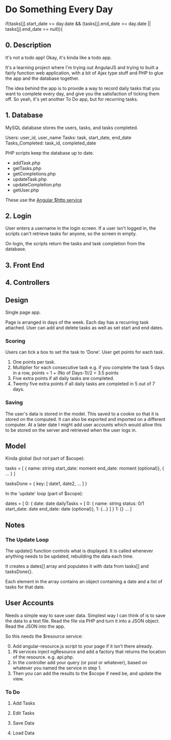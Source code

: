 # Do Something Every Day

 if(tasks[j].start_date <= day.date
                    && (tasks[j].end_date >= day.date
                        || tasks[j].end_date == null)){

## 0. Description

It's not a todo app! Okay, it's kinda like a todo app.

It's a learning project where I'm trying out AngularJS and trying to built a fairly function web application, with a bit of Ajax type stuff and PHP to glue the app and the database together.

The idea behind the app is to provide a way to record daily tasks that you want to complete every day, and give you the satisfaction of ticking them off. So yeah, it's yet another To Do app, but for recurring tasks.


## 1. Database

MySQL database stores the users, tasks, and tasks completed. 

Users: user_id, user_name
Tasks: task, start_date, end_date
Tasks_Completed: task_id, completed_date

PHP scripts keep the database up to date.

* addTask.php
* getTasks.php
* getCompletions.php
* updateTask.php
* updateCompletion.php
* getUser.php

These use the [Angular $http service][1]

[1]:http://docs.angularjs.org/api/ng/service/$http

## 2. Login

User enters a username in the login screen. If a user isn't logged in, the scripts can't retrieve tasks for anyone, so the screen in empty.

On login, the scripts return the tasks and task completion from the database.

## 3. Front End

## 4. Controllers

## Design

Single page app.

Page is arranged in days of the week. Each day has a recurring task attached. User can add and delete tasks as well as set start and end dates.

### Scoring

Users can tick a box to set the task to 'Done'. User get points for each task.

1. One points per task.
2. Multiplier for each consecutive task e.g. if you complete the task 5 days in a row, points = 1 + (No of Days-1)/2 = 3.5 points
3. Five extra points if all daily tasks are completed.
4. Twenty five extra points if all daily tasks are completed in 5 out of 7 days.

### Saving

The user's data is stored in the model. This saved to a cookie so that it is stored on the computed. It can also be exported and imported on a different computer. At a later date I might add user accounts which would allow this to be stored on the server and retrieved when the user logs in.


## Model

Kinda global (but not part of $scope):

tasks = [
    {
        name:       string
        start_date: moment
        end_date:   moment (optional)},
    {
        ...
    }
]

tasksDone = {
    key: [
        date1,
        date2,
        ...
    ]
}

In the 'update' loop (part of $scope):

dates = [
    0: {
        date: date
        dailyTasks = [
            0: {
                name: string
                status: 0/1
                start_date: date
                end_date: date (optional)},
            1: {...}
        ]
    }
    1: {}
    ...
]


## Notes

### The Update Loop

The update() function controls what is displayed. It is called whenever anything needs to be updated, rebuilding the data each time. 

It creates a dates[] array and populates it with data from tasks[] and tasksDone{}.

Each element in the array contains an object containing a date and a list of tasks for that date.

## User Accounts

Needs a simple way to save user data. Simplest way I can think of is to save the data to a text file. Read the file via PHP and turn it into a JSON object. Read the JSON into the app.

So this needs the $resource service:

0. Add angular-resource.js script to your page if it isn't there already.
1. IN services inject ngResource and add a factory that returns the location of the resource. e.g. api.php.
2. In the controller add your query (or post or whatever), based on whatever you named the service in step 1.
3. Then you can add the results to the $scope if need be, and update the view.  





### To Do

1. Add Tasks

2. Edit Tasks
3. Save Data
4. Load Data





